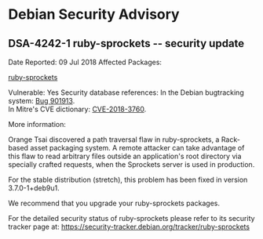 
Debian Security Advisory
========================


DSA-4242-1 ruby-sprockets -- security update
--------------------------------------------



Date Reported:
09 Jul 2018
Affected Packages:

[ruby-sprockets](https://packages.debian.org/src:ruby-sprockets)

Vulnerable:
Yes
Security database references:
In the Debian bugtracking system: [Bug 901913](https://bugs.debian.org/cgi-bin/bugreport.cgi?bug=901913).  
In Mitre's CVE dictionary: [CVE-2018-3760](https://security-tracker.debian.org/tracker/CVE-2018-3760).  

More information:

Orange Tsai discovered a path traversal flaw in ruby-sprockets, a
Rack-based asset packaging system. A remote attacker can take advantage
of this flaw to read arbitrary files outside an application's root
directory via specially crafted requests, when the Sprockets server is
used in production.


For the stable distribution (stretch), this problem has been fixed in
version 3.7.0-1+deb9u1.


We recommend that you upgrade your ruby-sprockets packages.


For the detailed security status of ruby-sprockets please refer to its
security tracker page at:
<https://security-tracker.debian.org/tracker/ruby-sprockets>





